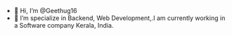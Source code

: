 - 👋 Hi, I’m @Geethug16
- 👀 I’m specialize in Backend, Web Development,.I am currently working in a Software company Kerala, India.

<!---
Geethug16/Geethug16 is a ✨ special ✨ repository because its `README.md` (this file) appears on your GitHub profile.
You can click the Preview link to take a look at your changes.
--->
